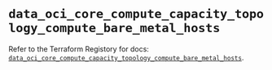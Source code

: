 # `data_oci_core_compute_capacity_topology_compute_bare_metal_hosts`

Refer to the Terraform Registory for docs: [`data_oci_core_compute_capacity_topology_compute_bare_metal_hosts`](https://registry.terraform.io/providers/oracle/oci/6.18.0/docs/data-sources/core_compute_capacity_topology_compute_bare_metal_hosts).
